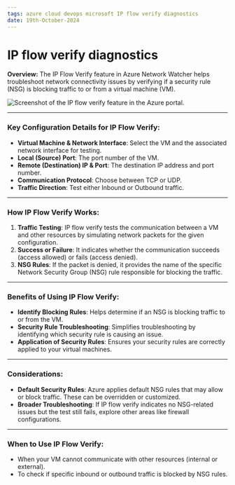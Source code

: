 ```yaml
---
tags: azure cloud devops microsoft IP flow verify diagnostics
date: 19th-October-2024
---
```


# IP flow verify diagnostics

**Overview:** The IP Flow Verify feature in Azure Network Watcher helps troubleshoot network connectivity issues by verifying if a security rule (NSG) is blocking traffic to or from a virtual machine (VM).

![Screenshot of the IP flow verify feature in the Azure portal.](https://learn.microsoft.com/en-us/training/wwl-azure/configure-network-watcher/media/flow-verify-d136d78d.png)

---

### Key Configuration Details for IP Flow Verify:

- **Virtual Machine & Network Interface**: Select the VM and the associated network interface for testing.
- **Local (Source) Port**: The port number of the VM.
- **Remote (Destination) IP & Port**: The destination IP address and port number.
- **Communication Protocol**: Choose between TCP or UDP.
- **Traffic Direction**: Test either Inbound or Outbound traffic.

---

### How IP Flow Verify Works:

1. **Traffic Testing**: IP flow verify tests the communication between a VM and other resources by simulating network packets for the given configuration.
2. **Success or Failure**: It indicates whether the communication succeeds (access allowed) or fails (access denied).
3. **NSG Rules**: If the packet is denied, it provides the name of the specific Network Security Group (NSG) rule responsible for blocking the traffic.

---

### Benefits of Using IP Flow Verify:

- **Identify Blocking Rules**: Helps determine if an NSG is blocking traffic to or from the VM.
- **Security Rule Troubleshooting**: Simplifies troubleshooting by identifying which security rule is causing an issue.
- **Application of Security Rules**: Ensures your security rules are correctly applied to your virtual machines.

---

### Considerations:

- **Default Security Rules**: Azure applies default NSG rules that may allow or block traffic. These can be overridden or customized.
- **Broader Troubleshooting**: If IP flow verify indicates no NSG-related issues but the test still fails, explore other areas like firewall configurations.

---

### When to Use IP Flow Verify:

- When your VM cannot communicate with other resources (internal or external).
- To check if specific inbound or outbound traffic is blocked by NSG rules.